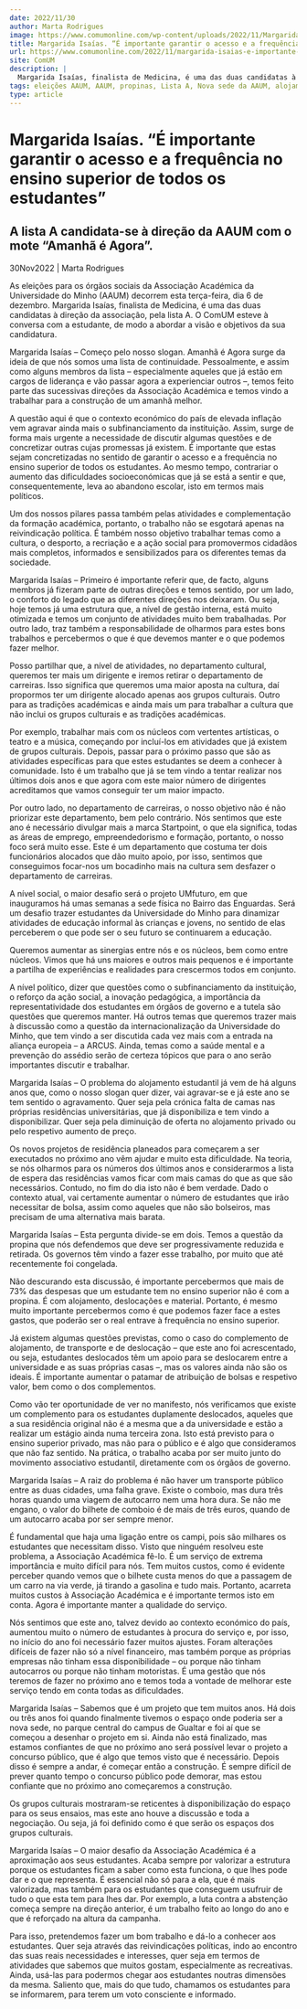 ```yaml
---
date: 2022/11/30
author: Marta Rodrigues
image: https://www.comumonline.com/wp-content/uploads/2022/11/Margarida-foto-de-destaque-1500x1035.jpg
title: Margarida Isaías. “É importante garantir o acesso e a frequência no ensino superior de todos os estudantes”
url: https://www.comumonline.com/2022/11/margarida-isaias-e-importante-garantir-o-acesso-e-a-frequencia-no-ensino-superior-de-todos-os-estudantes/
site: ComUM
description: |
  Margarida Isaías, finalista de Medicina, é uma das duas candidatas à direção da Associação Académica da Universidade do Minho (AAUM), pela lista A.
tags: eleições AAUM, AAUM, propinas, Lista A, Nova sede da AAUM, alojamento estudantil, Margarida Isaías, Amanhã é Agora
type: article
---
```



# Margarida Isaías. “É importante garantir o acesso e a frequência no ensino superior de todos os estudantes”

## A lista A candidata-se à direção da AAUM com o mote “Amanhã é Agora”.

30Nov2022 | Marta Rodrigues

As eleições para os órgãos sociais da Associação Académica da Universidade do Minho (AAUM) decorrem esta terça-feira, dia 6 de dezembro. Margarida Isaías, finalista de Medicina, é uma das duas candidatas à direção da associação, pela lista A. O ComUM esteve à conversa com a estudante, de modo a abordar a visão e objetivos da sua candidatura.

Margarida Isaías – Começo pelo nosso slogan. Amanhã é Agora surge da ideia de que nós somos uma lista de continuidade. Pessoalmente, e assim como alguns membros da lista – especialmente aqueles que já estão em cargos de liderança e vão passar agora a experienciar outros –, temos feito parte das sucessivas direções da Associação Académica e temos vindo a trabalhar para a construção de um amanhã melhor.

A questão aqui é que o contexto económico do país de elevada inflação vem agravar ainda mais o subfinanciamento da instituição. Assim, surge de forma mais urgente a necessidade de discutir algumas questões e de concretizar outras cujas promessas já existem. É importante que estas sejam concretizadas no sentido de garantir o acesso e a frequência no ensino superior de todos os estudantes. Ao mesmo tempo, contrariar o aumento das dificuldades socioeconómicas que já se está a sentir e que, consequentemente, leva ao abandono escolar, isto em termos mais políticos.

Um dos nossos pilares passa também pelas atividades e complementação da formação académica, portanto, o trabalho não se esgotará apenas na reivindicação política. É também nosso objetivo trabalhar temas como a cultura, o desporto, a recriação e a ação social para promovermos cidadãos mais completos, informados e sensibilizados para os diferentes temas da sociedade.

Margarida Isaías – Primeiro é importante referir que, de facto, alguns membros já fizeram parte de outras direções e temos sentido, por um lado, o conforto do legado que as diferentes direções nos deixaram. Ou seja, hoje temos já uma estrutura que, a nível de gestão interna, está muito otimizada e temos um conjunto de atividades muito bem trabalhadas. Por outro lado, traz também a responsabilidade de olharmos para estes bons trabalhos e percebermos o que é que devemos manter e o que podemos fazer melhor.

Posso partilhar que, a nível de atividades, no departamento cultural, queremos ter mais um dirigente e iremos retirar o departamento de carreiras. Isso significa que queremos uma maior aposta na cultura, daí propormos ter um dirigente alocado apenas aos grupos culturais. Outro para as tradições académicas e ainda mais um para trabalhar a cultura que não inclui os grupos culturais e as tradições académicas.

Por exemplo, trabalhar mais com os núcleos com vertentes artísticas, o teatro e a música, começando por incluí-los em atividades que já existem de grupos culturais. Depois, passar para o próximo passo que são as atividades específicas para que estes estudantes se deem a conhecer à comunidade. Isto é um trabalho que já se tem vindo a tentar realizar nos últimos dois anos e que agora com este maior número de dirigentes acreditamos que vamos conseguir ter um maior impacto.

Por outro lado, no departamento de carreiras, o nosso objetivo não é não priorizar este departamento, bem pelo contrário. Nós sentimos que este ano é necessário divulgar mais a marca Startpoint, o que ela significa, todas as áreas de emprego, empreendedorismo e formação, portanto, o nosso foco será muito esse. Este é um departamento que costuma ter dois funcionários alocados que dão muito apoio, por isso, sentimos que conseguimos focar-nos um bocadinho mais na cultura sem desfazer o departamento de carreiras.

A nível social, o maior desafio será o projeto UMfuturo, em que inauguramos há umas semanas a sede física no Bairro das Enguardas. Será um desafio trazer estudantes da Universidade do Minho para dinamizar atividades de educação informal às crianças e jovens, no sentido de elas perceberem o que pode ser o seu futuro se continuarem a educação.

Queremos aumentar as sinergias entre nós e os núcleos, bem como entre núcleos. Vimos que há uns maiores e outros mais pequenos e é importante a partilha de experiências e realidades para crescermos todos em conjunto.

A nível político, dizer que questões como o subfinanciamento da instituição, o reforço da ação social, a inovação pedagógica, a importância da representatividade dos estudantes em órgãos de governo e a tutela são questões que queremos manter. Há outros temas que queremos trazer mais à discussão como a questão da internacionalização da Universidade do Minho, que tem vindo a ser discutida cada vez mais com a entrada na aliança europeia – a ARCUS. Ainda, temas como a saúde mental e a prevenção do assédio serão de certeza tópicos que para o ano serão importantes discutir e trabalhar.

Margarida Isaías – O problema do alojamento estudantil já vem de há alguns anos que, como o nosso slogan quer dizer, vai agravar-se e já este ano se tem sentido o agravamento. Quer seja pela crónica falta de camas nas próprias residências universitárias, que já disponibiliza e tem vindo a disponibilizar. Quer seja pela diminuição de oferta no alojamento privado ou pelo respetivo aumento de preço.

Os novos projetos de residência planeados para começarem a ser executados no próximo ano vêm ajudar e muito esta dificuldade. Na teoria, se nós olharmos para os números dos últimos anos e considerarmos a lista de espera das residências vamos ficar com mais camas do que as que são necessários. Contudo, no fim do dia isto não é bem verdade. Dado o contexto atual, vai certamente aumentar o número de estudantes que irão necessitar de bolsa, assim como aqueles que não são bolseiros, mas precisam de uma alternativa mais barata.

Margarida Isaías – Esta pergunta divide-se em dois. Temos a questão da propina que nós defendemos que deve ser progressivamente reduzida e retirada. Os governos têm vindo a fazer esse trabalho, por muito que até recentemente foi congelada.

Não descurando esta discussão, é importante percebermos que mais de 73% das despesas que um estudante tem no ensino superior não é com a propina. É com alojamento, deslocações e material. Portanto, é mesmo muito importante percebermos como é que podemos fazer face a estes gastos, que poderão ser o real entrave à frequência no ensino superior.

Já existem algumas questões previstas, como o caso do complemento de alojamento, de transporte e de deslocação – que este ano foi acrescentado, ou seja, estudantes deslocados têm um apoio para se deslocarem entre a universidade e as suas próprias casas –, mas os valores ainda não são os ideais. É importante aumentar o patamar de atribuição de bolsas e respetivo valor, bem como o dos complementos.

Como vão ter oportunidade de ver no manifesto, nós verificamos que existe um complemento para os estudantes duplamente deslocados, aqueles que a sua residência original não é a mesma que a da universidade e estão a realizar um estágio ainda numa terceira zona. Isto está previsto para o ensino superior privado, mas não para o público e é algo que consideramos que não faz sentido. Na prática, o trabalho acaba por ser muito junto do movimento associativo estudantil, diretamente com os órgãos de governo.

Margarida Isaías – A raiz do problema é não haver um transporte público entre as duas cidades, uma falha grave. Existe o comboio, mas dura três horas quando uma viagem de autocarro nem uma hora dura. Se não me engano, o valor do bilhete de comboio é de mais de três euros, quando de um autocarro acaba por ser sempre menor.

É fundamental que haja uma ligação entre os campi, pois são milhares os estudantes que necessitam disso. Visto que ninguém resolveu este problema, a Associação Académica fê-lo. É um serviço de extrema importância e muito difícil para nós. Tem muitos custos, como é evidente perceber quando vemos que o bilhete custa menos do que a passagem de um carro na via verde, já tirando a gasolina e tudo mais. Portanto, acarreta muitos custos à Associação Académica e é importante termos isto em conta. Agora é importante manter a qualidade do serviço.

Nós sentimos que este ano, talvez devido ao contexto económico do país, aumentou muito o número de estudantes à procura do serviço e, por isso, no início do ano foi necessário fazer muitos ajustes. Foram alterações difíceis de fazer não só a nível financeiro, mas também porque as próprias empresas não tinham essa disponibilidade – ou porque não tinham autocarros ou porque não tinham motoristas. É uma gestão que nós teremos de fazer no próximo ano e temos toda a vontade de melhorar este serviço tendo em conta todas as dificuldades.

Margarida Isaías – Sabemos que é um projeto que tem muitos anos. Há dois ou três anos foi quando finalmente tivemos o espaço onde poderia ser a nova sede, no parque central do campus de Gualtar e foi aí que se começou a desenhar o projeto em si. Ainda não está finalizado, mas estamos confiantes de que no próximo ano será possível levar o projeto a concurso público, que é algo que temos visto que é necessário. Depois disso é sempre a andar, é começar então a construção. É sempre difícil de prever quanto tempo o concurso público pode demorar, mas estou confiante que no próximo ano começaremos a construção.

Os grupos culturais mostraram-se reticentes à disponibilização do espaço para os seus ensaios, mas este ano houve a discussão e toda a negociação. Ou seja, já foi definido como é que serão os espaços dos grupos culturais.

Margarida Isaías – O maior desafio da Associação Académica é a aproximação aos seus estudantes. Acaba sempre por valorizar a estrutura porque os estudantes ficam a saber como esta funciona, o que lhes pode dar e o que representa. É essencial não só para a ela, que é mais valorizada, mas também para os estudantes que conseguem usufruir de tudo o que esta tem para lhes dar. Por exemplo, a luta contra a abstenção começa sempre na direção anterior, é um trabalho feito ao longo do ano e que é reforçado na altura da campanha.

Para isso, pretendemos fazer um bom trabalho e dá-lo a conhecer aos estudantes. Quer seja através das reivindicações políticas, indo ao encontro das suas reais necessidades e interesses, quer seja em termos de atividades que sabemos que muitos gostam, especialmente as recreativas. Ainda, usá-las para podermos chegar aos estudantes noutras dimensões da mesma. Saliento que, mais do que tudo, chamamos os estudantes para se informarem, para terem um voto consciente e informado.
